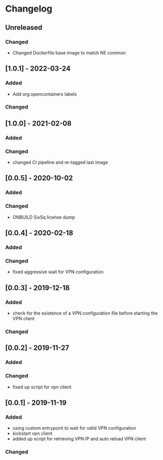 # Changelog
## Unreleased
### Changed
 - Changed Dockerfile base image to match NE common
## [1.0.1] - 2022-03-24
### Added 
 - Add org.opencontainers labels
### Changed
## [1.0.0] - 2021-02-08
### Added
### Changed
 - changed CI pipeline and re-tagged last image
## [0.0.5] - 2020-10-02
### Added
### Changed
- ONBUILD SixSq license dump
## [0.0.4] - 2020-02-18
### Added
### Changed
- fixed aggressive wait for VPN configuration
## [0.0.3] - 2019-12-18
### Added 
- check for the existence of a VPN configuration file before starting the VPN client
### Changed
## [0.0.2] - 2019-11-27
### Added
### Changed
- fixed up script for vpn client
## [0.0.1] - 2019-11-19
### Added 
- using custom entrypoint to wait for valid VPN configuration 
- kickstart vpn client 
- added up script for retrieving VPN IP and auto reload VPN client
### Changed


